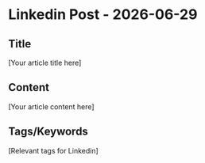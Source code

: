 # Linkedin Post - 2026-06-29

## Title
[Your article title here]

## Content
[Your article content here]

## Tags/Keywords
[Relevant tags for Linkedin]
